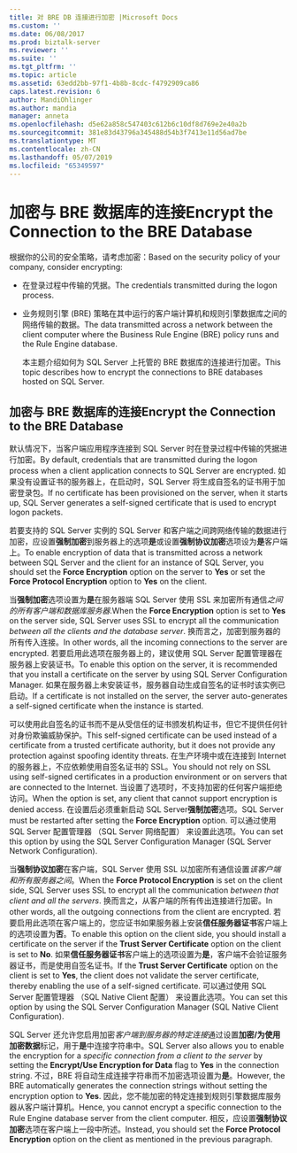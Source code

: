 ```yaml
---
title: 对 BRE DB 连接进行加密 |Microsoft Docs
ms.custom: ''
ms.date: 06/08/2017
ms.prod: biztalk-server
ms.reviewer: ''
ms.suite: ''
ms.tgt_pltfrm: ''
ms.topic: article
ms.assetid: 63edd2bb-97f1-4b8b-8cdc-f4792909ca86
caps.latest.revision: 6
author: MandiOhlinger
ms.author: mandia
manager: anneta
ms.openlocfilehash: d5e62a858c547403c612b6c10df8d769e2e40a2b
ms.sourcegitcommit: 381e83d43796a345488d54b3f7413e11d56ad7be
ms.translationtype: MT
ms.contentlocale: zh-CN
ms.lasthandoff: 05/07/2019
ms.locfileid: "65349597"
---
```

# <a name="encrypt-the-connection-to-the-bre-database"></a><span data-ttu-id="24897-102">加密与 BRE 数据库的连接</span><span class="sxs-lookup"><span data-stu-id="24897-102">Encrypt the Connection to the BRE Database</span></span>
<span data-ttu-id="24897-103">根据你的公司的安全策略，请考虑加密：</span><span class="sxs-lookup"><span data-stu-id="24897-103">Based on the security policy of your company, consider encrypting:</span></span>  
  
- <span data-ttu-id="24897-104">在登录过程中传输的凭据。</span><span class="sxs-lookup"><span data-stu-id="24897-104">The credentials transmitted during the logon process.</span></span>  
  
- <span data-ttu-id="24897-105">业务规则引擎 (BRE) 策略在其中运行的客户端计算机和规则引擎数据库之间的网络传输的数据。</span><span class="sxs-lookup"><span data-stu-id="24897-105">The data transmitted across a network between the client computer where the Business Rule Engine (BRE) policy runs and the Rule Engine database.</span></span>  
  
  <span data-ttu-id="24897-106">本主题介绍如何为 SQL Server 上托管的 BRE 数据库的连接进行加密。</span><span class="sxs-lookup"><span data-stu-id="24897-106">This topic describes how to encrypt the connections to BRE databases hosted on SQL Server.</span></span>  
  
## <a name="encrypt-the-connection-to-the-bre-database"></a><span data-ttu-id="24897-107">加密与 BRE 数据库的连接</span><span class="sxs-lookup"><span data-stu-id="24897-107">Encrypt the Connection to the BRE Database</span></span>
 <span data-ttu-id="24897-108">默认情况下，当客户端应用程序连接到 SQL Server 时在登录过程中传输的凭据进行加密。</span><span class="sxs-lookup"><span data-stu-id="24897-108">By default, credentials that are transmitted during the logon process when a client application connects to SQL Server are encrypted.</span></span> <span data-ttu-id="24897-109">如果没有设置证书的服务器上，在启动时，SQL Server 将生成自签名的证书用于加密登录包。</span><span class="sxs-lookup"><span data-stu-id="24897-109">If no certificate has been provisioned on the server, when it starts up, SQL Server generates a self-signed certificate that is used to encrypt logon packets.</span></span>  
  
 <span data-ttu-id="24897-110">若要支持的 SQL Server 实例的 SQL Server 和客户端之间跨网络传输的数据进行加密，应设置**强制加密**到服务器上的选项**是**或设置**强制协议加密**选项设为**是**客户端上。</span><span class="sxs-lookup"><span data-stu-id="24897-110">To enable encryption of data that is transmitted across a network between SQL Server and the client for an instance of SQL Server, you should set the **Force Encryption** option on the server to **Yes** or set the **Force Protocol Encryption** option to **Yes** on the client.</span></span>  
  
 <span data-ttu-id="24897-111">当**强制加密**选项设置为**是**在服务器端 SQL Server 使用 SSL 来加密所有通信*之间的所有客户端和数据库服务器*.</span><span class="sxs-lookup"><span data-stu-id="24897-111">When the **Force Encryption** option is set to **Yes** on the server side, SQL Server uses SSL to encrypt all the communication *between all the clients and the database server*.</span></span> <span data-ttu-id="24897-112">换而言之，加密到服务器的所有传入连接。</span><span class="sxs-lookup"><span data-stu-id="24897-112">In other words, all the incoming connections to the server are encrypted.</span></span> <span data-ttu-id="24897-113">若要启用此选项在服务器上的，建议使用 SQL Server 配置管理器在服务器上安装证书。</span><span class="sxs-lookup"><span data-stu-id="24897-113">To enable this option on the server, it is recommended that you install a certificate on the server by using SQL Server Configuration Manager.</span></span> <span data-ttu-id="24897-114">如果在服务器上未安装证书，服务器自动生成自签名的证书时该实例已启动。</span><span class="sxs-lookup"><span data-stu-id="24897-114">If a certificate is not installed on the server, the server auto-generates a self-signed certificate when the instance is started.</span></span>  
  
 <span data-ttu-id="24897-115">可以使用此自签名的证书而不是从受信任的证书颁发机构证书，但它不提供任何针对身份欺骗威胁保护。</span><span class="sxs-lookup"><span data-stu-id="24897-115">This self-signed certificate can be used instead of a certificate from a trusted certificate authority, but it does not provide any protection against spoofing identity threats.</span></span> <span data-ttu-id="24897-116">在生产环境中或在连接到 Internet 的服务器上，不应依赖使用自签名证书的 SSL。</span><span class="sxs-lookup"><span data-stu-id="24897-116">You should not rely on SSL using self-signed certificates in a production environment or on servers that are connected to the Internet.</span></span> <span data-ttu-id="24897-117">当设置了选项时，不支持加密的任何客户端拒绝访问。</span><span class="sxs-lookup"><span data-stu-id="24897-117">When the option is set, any client that cannot support encryption is denied access.</span></span> <span data-ttu-id="24897-118">在设置后必须重新启动 SQL Server**强制加密**选项。</span><span class="sxs-lookup"><span data-stu-id="24897-118">SQL Server must be restarted after setting the **Force Encryption** option.</span></span> <span data-ttu-id="24897-119">可以通过使用 SQL Server 配置管理器 （SQL Server 网络配置） 来设置此选项。</span><span class="sxs-lookup"><span data-stu-id="24897-119">You can set this option by using the SQL Server Configuration Manager (SQL Server Network Configuration).</span></span>  
  
 <span data-ttu-id="24897-120">当**强制协议加密**在客户端，SQL Server 使用 SSL 以加密所有通信设置*该客户端和所有服务器之间*。</span><span class="sxs-lookup"><span data-stu-id="24897-120">When the **Force Protocol Encryption** is set on the client side, SQL Server uses SSL to encrypt all the communication *between that client and all the servers*.</span></span> <span data-ttu-id="24897-121">换而言之，从客户端的所有传出连接进行加密。</span><span class="sxs-lookup"><span data-stu-id="24897-121">In other words, all the outgoing connections from the client are encrypted.</span></span> <span data-ttu-id="24897-122">若要启用此选项在客户端上的，您应证书如果服务器上安装**信任服务器证书**客户端上的选项设置为**否**。</span><span class="sxs-lookup"><span data-stu-id="24897-122">To enable this option on the client side, you should install a certificate on the server if the **Trust Server Certificate** option on the client is set to **No**.</span></span> <span data-ttu-id="24897-123">如果**信任服务器证书**客户端上的选项设置为**是**，客户端不会验证服务器证书，而是使用自签名证书。</span><span class="sxs-lookup"><span data-stu-id="24897-123">If the **Trust Server Certificate** option on the client is set to **Yes**, the client does not validate the server certificate, thereby enabling the use of a self-signed certificate.</span></span> <span data-ttu-id="24897-124">可以通过使用 SQL Server 配置管理器 （SQL Native Client 配置） 来设置此选项。</span><span class="sxs-lookup"><span data-stu-id="24897-124">You can set this option by using the SQL Server Configuration Manager (SQL Native Client Configuration).</span></span>  
  
 <span data-ttu-id="24897-125">SQL Server 还允许您启用加密*客户端到服务器的特定连接*通过设置**加密/为使用加密数据**标记，用于**是**中连接字符串中。</span><span class="sxs-lookup"><span data-stu-id="24897-125">SQL Server also allows you to enable the encryption for a *specific connection from a client to the server* by setting the **Encrypt/Use Encryption for Data** flag to **Yes** in the connection string.</span></span> <span data-ttu-id="24897-126">不过，BRE 将自动生成连接字符串而不加密选项设置为**是**。</span><span class="sxs-lookup"><span data-stu-id="24897-126">However, the BRE automatically generates the connection strings without setting the encryption option to **Yes**.</span></span> <span data-ttu-id="24897-127">因此，您不能加密的特定连接到规则引擎数据库服务器从客户端计算机。</span><span class="sxs-lookup"><span data-stu-id="24897-127">Hence, you cannot encrypt a specific connection to the Rule Engine database server from the client computer.</span></span> <span data-ttu-id="24897-128">相反，应设置**强制协议加密**选项在客户端上一段中所述。</span><span class="sxs-lookup"><span data-stu-id="24897-128">Instead, you should set the **Force Protocol Encryption** option on the client as mentioned in the previous paragraph.</span></span>